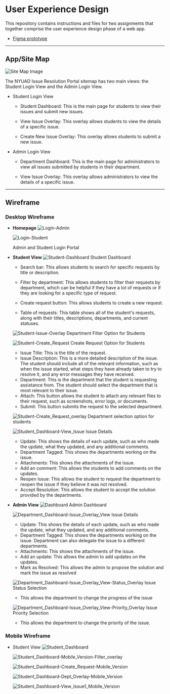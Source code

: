 # User Experience Design

This repository contains instructions and files for two assignments that together comprise the user experience design phase of a web app.

- [Figma prototype](ux-design/prototype/readme.md)

***

## App/Site Map

![Site Map Image](ux-design/app-map/NYUAD_Issue_Resolution_Platform_Site_Map.png)

The NYUAD Issue Resolution Portal sitemap has two main views: the Student Login View and the Admin Login View.

- Student Login View

    - Student Dashboard: This is the main page for students to view their issues and submit new issues.
    
    - View Issue Overlay: This overlay allows students to view the details of a specific issue.
    
    - Create New Issue Overlay: This overlay allows students to submit a new issue.

- Admin Login View

    - Department Dashboard: This is the main page for administrators to view all issues submitted by students in their department.

    - View Issue Overlay: This overlay allows administrators to view the details of a specific issue.

***

## Wireframe

### Desktop Wireframe

- **Homepage**
    ![Login-Admin](ux-design/wireframes/desktop-version/Homepage_Login_View-Admin.png)

    ![Login-Student](ux-design/wireframes/desktop-version/Homepage_Login_View-Student.png)

    Admin and Student Login Portal

- **Student View**
    ![Student-Dashboard](ux-design/wireframes/desktop-version/Student_Dashboard.png)
    Student Dashboard
    * Search bar: This allows students to search for specific requests by title or description.

    * Filter by department: This allows students to filter their requests by department, which can be helpful if they have a lot of requests or if they are looking for a specific type of request.

    * Create request button: This allows students to create a new request.

    * Table of requests: This table shows all of the student's requests, along with their titles, descriptions, departments, and current statuses.

    ![Student-Issue-Overlay](ux-design/wireframes/desktop-version/Student_Dashboard-Filter_Overlay.png)
    Department Filter Option for Students


    ![Student-Create_Request](ux-design/wireframes/desktop-version/Student_Dashboard-Create_Request_View.png)
    Create Request Option for Students
    * Issue Title: This is the title of the request. 
    * Issue Description: This is a more detailed description of the issue. The student should include all of the relevant information, such as when the issue started, what steps they have already taken to try to resolve it, and any error messages they have received.
    * Department: This is the department that the student is requesting assistance from. The student should select the department that is most relevant to their issue.
    * Attach: This button allows the student to attach any relevant files to their request, such as screenshots, error logs, or documents.
    * Submit: This button submits the request to the selected department.

    ![Student-Create_Request_overlay](ux-design/wireframes/desktop-version/Student_Dashboard-Create_Request_View-Dept_Overlay.png)
    Department selection option for students

    ![Student_Dashboard-View_Issue](ux-design/wireframes/desktop-version/Student_Dashboard-View_Issue.png)
    Issue Details
    * Update: This shows the details of each update, such as who made the update, what they updated, and any additional comments.
    * Department Tagged: This shows the departments working on the issue.
    * Attachments: This shows the attachments of the issue.
    * Add an comment: This allows the students to add comments on the updates.
    * Reopen Issue: This allows the student to request the department to reopen the issue if they believe it was not resolved. 
    * Accept Resolution: This allows the student to accept the solution provided by the departments.



- **Admin View**
    ![Dashboard](ux-design/wireframes/desktop-version/Department_Dashboard.png)
    Admin Dashboard

    ![Department_Dashboard-Issue_Overlay_View](ux-design/wireframes/desktop-version/Department_Dashboard-Issue_Overlay_View.png)
    Issue Details
    * Update: This shows the details of each update, such as who made the update, what they updated, and any additional comments.
    * Department Tagged: This shows the departments working on the issue. Department can also delegate the issue to a different departments.
    * Attachments: This shows the attachments of the issue.
    * Add an update: This allows the admin to add updates on the updates.
    * Mark as Resolved: This allows the admin to propose the solution and mark the issue as resolved

    ![Department_Dashboard-Issue_Overlay_View-Status_Overlay](ux-design/wireframes/desktop-version/Department_Dashboard-Issue_Overlay_View-Status_Overlay.png)
    Issue Status Selection
    * This allows the department to change the progress of the issue

    ![Department_Dashboard-Issue_Overlay_View-Priority_Overlay](ux-design/wireframes/desktop-version/Department_Dashboard-Issue_Overlay_View-Priority_Overlay.png)
    Issue Priority Selection
    * This allows the department to change the priority of the issue. 



### Mobile Wireframe

- Student View
    ![Student_Dashboard](ux-design/wireframes/mobile-version/Student_Dashboard-Mobile_Version.png)

    ![Student_Dashboard-Mobile_Version-Filter_overlay](ux-design/wireframes/mobile-version/Student_Dashboard-Mobile_Version-Filter_overlay.png)

    ![Student_Dashboard-Create_Request-Mobile_Version](ux-design/wireframes/mobile-version/Student_Dashboard-Create_Request-Mobile_Version.png)

    ![Student_Dashboard-Dept_Overlay-Mobile_Version](ux-design/wireframes/mobile-version/Student_Dashboard-Dept_Overlay-Mobile_Version.png)

    ![Student_Dashboard-View_Issue1_Mobile_Version](ux-design/wireframes/mobile-version/Student_Dashboard-View_Issue1_Mobile_Version.png)

